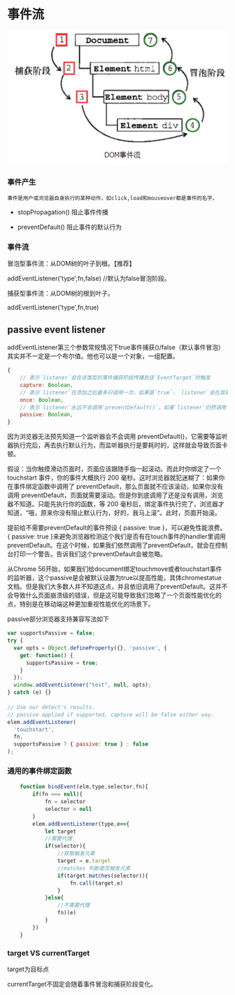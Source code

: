 # 事件流


![QQ截图20200128111606.png](../../images/event-flow.png)
### 事件产生
    事件是用户或浏览器自身执行的某种动作，如click,load和mouseover都是事件的名字。


- stopPropagation() 阻止事件传播

- preventDefault() 阻止事件的默认行为
        
### 事件流

冒泡型事件流：从DOM树的叶子到根。【推荐】

addEventListener('type',fn,false) //默认为false冒泡阶段。

捕获型事件流：从DOM树的根到叶子。

addEventListener('type',fn,true)


## passive event listener

addEventListener第三个参数常规情况下true事件捕获()/false（默认事件冒泡）其实并不一定是一个布尔值。他也可以是一个对象，一组配置。

```js
{
    // 表示`listener`会在该类型的事件捕获阶段传播到该`EventTarget`时触发
	capture: Boolean, 
    // 表示`listener`在添加之后最多只调用一次。如果是`true`，`listener`会在其被调用之后自动移除
	once: Boolean, 
    // 表示`listener`永远不会调用`preventDefault()`。如果`listener`仍然调用了这个函数，客户端将会忽略它并抛出一个控制台警告
	passive: Boolean,
}
```

因为浏览器无法预先知道一个监听器会不会调用 preventDefault()，它需要等监听器执行完后，再去执行默认行为，而监听器执行是要耗时的，这样就会导致页面卡顿。

假设：当你触摸滑动页面时，页面应该跟随手指一起滚动。而此时你绑定了一个 touchstart 事件，你的事件大概执行 200 毫秒。这时浏览器就犯迷糊了：如果你在事件绑定函数中调用了 preventDefault，那么页面就不应该滚动，如果你没有调用 preventDefault，页面就需要滚动。但是你到底调用了还是没有调用，浏览器不知道。只能先执行你的函数，等 200 毫秒后，绑定事件执行完了，浏览器才知道，“哦，原来你没有阻止默认行为，好的，我马上滚”。此时，页面开始滚。


提前给不需要preventDefault的事件预设 { passive: true }，可以避免性能浪费。
{ passive: true }来避免浏览器检测这个我们是否有在touch事件的handler里调用preventDefault。在这个时候，如果我们依然调用了preventDefault，就会在控制台打印一个警告。告诉我们这个preventDefault会被忽略。


从Chrome 56开始，如果我们给document绑定touchmove或者touchstart事件的监听器，这个passive是会被默认设置为true以提高性能，具体chromestatue 文档。但是我们大多数人并不知道这点，并且依旧调用了preventDefault。这并不会导致什么页面崩溃级的错误，但是这可能导致我们忽略了一个页面性能优化的点，特别是在移动端这种更加重视性能优化的场景下。


passive部分浏览器支持兼容写法如下

```js
var supportsPassive = false;
try {
  var opts = Object.defineProperty({}, 'passive', {
    get: function() {
      supportsPassive = true;
    }
  });
  window.addEventListener("test", null, opts);
} catch (e) {}

// Use our detect's results. 
// passive applied if supported, capture will be false either way.
elem.addEventListener(
  'touchstart',
  fn,
  supportsPassive ? { passive: true } : false
); 

```

### 通用的事件绑定函数

```javascript
    function bindEvent(elm,type,selector,fn){
        if(fn === null){
            fn = selector
            selector = null
        }
        elem.addEventListener(type,e=>{
            let target 
            //需要代理
            if(selector){
                //获取触发元素
                target = e.target 
                //matches 判断是否触发元素
                if(target.matches(selector)){
                    fn.call(target,e)
                }
            }else{
                //不需要代理
                fn)(e)
            }
        })
    }
```


### target VS currentTarget
target为目标点

currentTarget不固定会随着事件冒泡和捕获阶段变化。
